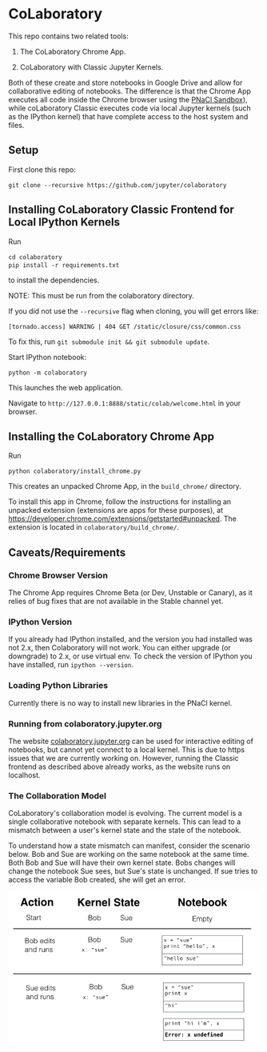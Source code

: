 # CoLaboratory

This repo contains two related tools:

1. The CoLaboratory Chrome App.

2. CoLaboratory with Classic Jupyter Kernels.

Both of these create and store notebooks in Google Drive and allow for
collaborative editing of notebooks.  The difference is that the Chrome
App executes all code inside the Chrome browser using the
[PNaCl Sandbox](https://developer.chrome.com/native-client/nacl-and-pnacl)),
while coLaboratory Classic executes code via local Jupyter kernels
(such as the IPython kernel) that have complete access to the host
system and files.

## Setup
First clone this repo:
```
git clone --recursive https://github.com/jupyter/colaboratory
```

## Installing CoLaboratory Classic Frontend for Local IPython Kernels
Run
```
cd colaboratory
pip install -r requirements.txt
```
to install the dependencies.

NOTE: This must be run from the colaboratory directory.

If you did not use the `--recursive` flag when cloning, you will get errors like:
```
[tornado.access] WARNING | 404 GET /static/closure/css/common.css
```
To fix this, run `git submodule init && git submodule update`.

Start IPython notebook:
```
python -m colaboratory
```
This launches the web application.

Navigate to ```http://127.0.0.1:8888/static/colab/welcome.html``` in your browser.

## Installing the CoLaboratory Chrome App
Run
```
python colaboratory/install_chrome.py
```
This creates an unpacked Chrome App, in the ```build_chrome/``` directory.

To install this app in Chrome, follow the instructions for installing an unpacked extension
(extensions are apps for these purposes), at https://developer.chrome.com/extensions/getstarted#unpacked.
The extension is located in ```colaboratory/build_chrome/```.

## Caveats/Requirements
### Chrome Browser Version
The Chrome App requires Chrome Beta (or Dev, Unstable or Canary), as it relies of bug fixes that are not available in the Stable channel yet.

### IPython Version
If you already had IPython installed, and the version you had installed was not 2.x, then Colaboratory will not work.  You can either upgrade (or downgrade) to 2.x, or use virtual env.  To check the version of IPython you have installed, run ```ipython --version```.

### Loading Python Libraries
Currently there is no way to install new libraries in the PNaCl kernel.

### Running from colaboratory.jupyter.org
The website [colaboratory.jupyter.org](http://colaboratory.jupyter.org) can be used for interactive editing of notebooks, but cannot yet connect to a local kernel.  This is due to https issues that we are currently working on.  However, running the Classic frontend as described above already works, as the website runs on localhost.

### The Collaboration Model
CoLaboratory's collaboration model is evolving. The current model is a single collaborative notebook with separate kernels. This can lead to a mismatch between a user's kernel state and the state of the notebook. 

To understand how a state mismatch can manifest, consider the scenario below. Bob and Sue are working on the same notebook at the same time. Both Bob and Sue will have their own kernel state. Bobs changes will change the notebook Sue sees, but Sue's state is unchanged. If sue tries to access the variable Bob created, she will get an error. 

![Collaboration Error](https://github.com/jupyter/colaboratory/raw/master/documentation/img/collaboration-error.png)
